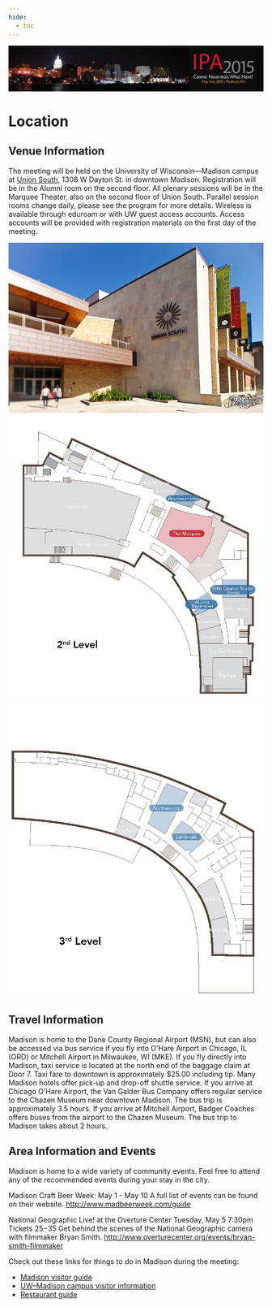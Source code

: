 ```yaml
---
hide:
  - toc
---
```


![IPA 2015](IPA2015_web_banner_1118x200_0128152.png)

# Location


## Venue Information

The meeting will be held on the University of Wisconsin—Madison campus at [Union South](https://union.wisc.edu/visit/union-south/), 1308 W Dayton St. in downtown Madison. Registration will be in the Alumni room on the second floor. All plenary sessions will be in the Marquee Theater, also on the second floor of Union South. Parallel session rooms change daily, please see the program for more details. Wireless is available through eduroam or with UW guest access accounts. Access accounts will be provided with registration materials on the first day of the meeting.


![ ](Union_South11_6805.jpeg)
![ ](U.South_IPA2015_Map_Page_1.png)
![ ](U.South_IPA2015_Map_Page_2.png)


## Travel Information

Madison is home to the Dane County Regional Airport (MSN), but can also be accessed via bus service if you fly into O’Hare Airport in Chicago, IL (ORD) or Mitchell Airport in Milwaukee, WI (MKE). If you fly directly into Madison, taxi service is located at the north end of the baggage claim at Door 7. Taxi fare to downtown is approximately $25.00 including tip. Many Madison hotels offer pick-up and drop-off shuttle service. If you arrive at Chicago O’Hare Airport, the Van Galder Bus Company offers regular service to the Chazen Museum near downtown Madison. The bus trip is approximately 3.5 hours. If you arrive at Mitchell Airport, Badger Coaches offers buses from the airport to the Chazen Museum. The bus trip to Madison takes about 2 hours.


## Area Information and Events

Madison is home to a wide variety of community events. Feel free to attend any of the recommended events during your stay in the city.

Madison Craft Beer Week:
May 1 - May 10
A full list of events can be found on their website.
http://www.madbeerweek.com/guide
 
National Geographic Live! at the Overture Center
Tuesday, May 5
7:30pm
Tickets $25-$35
Get behind the scenes of the National Geographic camera with filmmaker Bryan Smith.
http://www.overturecenter.org/events/bryan-smith-filmmaker

Check out these links for things to do in Madison during the meeting:
- [Madison visitor guide](http://mydigitalpublication.com/publication/frame.php?i=336946&p=&pn=&ver=html5)
- [UW–Madison campus visitor information](https://meetings.wipac.wisc.edu/IPA2017/location#:~:text=UW%E2%80%93Madison%20campus%20visitor%20information)
- [Restaurant guide](https://docushare.icecube.wisc.edu/dsweb/Get/Document-73490/IceCubeCollab_restaurants.pdf)
